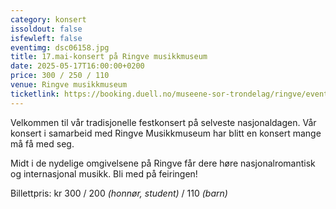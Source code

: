 ```yaml
---
category: konsert
issoldout: false
isfewleft: false
eventimg: dsc06158.jpg
title: 17.mai-konsert på Ringve musikkmuseum
date: 2025-05-17T16:00:00+0200
price: 300 / 250 / 110
venue: Ringve musikkmuseum
ticketlink: https://booking.duell.no/museene-sor-trondelag/ringve/event/korkonsert-med-aurum-9284-1632
---
```

V﻿elkommen til vår tradisjonelle festkonsert på selveste nasjonaldagen. V﻿år konsert i samarbeid med Ringve Musikkmuseum har blitt en konsert mange må få med seg.

M﻿idt i de nydelige omgivelsene på Ringve får dere høre nasjonalromantisk og internasjonal musikk. Bli med på feiringen!

B﻿illettpris: kr 300 / 200 *(honnør, student)* / 110 *(barn)*
